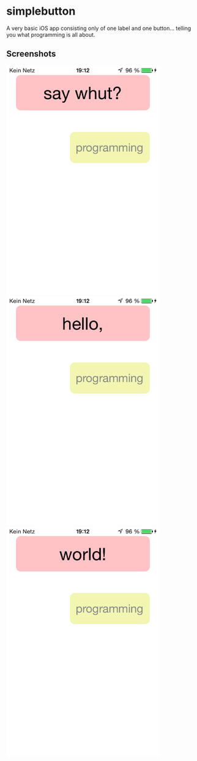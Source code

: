 # simplebutton

A very basic iOS app consisting only of one label and one button... telling you what programming is all about.

## Screenshots

<img src="screenshots/simplebutton_demo_01.png" width="400"><br>
<img src="screenshots/simplebutton_demo_02.png" width="400">
<img src="screenshots/simplebutton_demo_03.png" width="400">